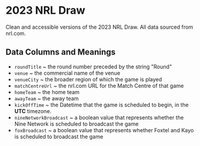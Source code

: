 # 2023 NRL Draw
Clean and accessible versions of the 2023 NRL Draw. All data sourced from nrl.com.

## Data Columns and Meanings
- `roundTitle` ~ the round number preceded by the string "Round"
- `venue` ~ the commercial name of the venue
- `venueCity` ~ the broader region of which the game is played
- `matchCentreUrl` ~ the nrl.com URL for the Match Centre of that game
- `homeTeam` ~ the home team 
- `awayTeam` ~ the away team
- `kickOffTime` ~ the Datetime that the game is scheduled to begin, in the **UTC** timezone.
- `nineNetworkBroadcast` ~ a boolean value that represents whether the Nine Network is scheduled to broadcast the game
- `foxBroadcast` ~ a boolean value that represents whether Foxtel and Kayo is scheduled to broadcast the game
